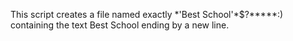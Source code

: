 This script creates a file named exactly \*\'Best School\'\*$\?\*\*\*\*\*:) containing the text Best School ending by a new line.
